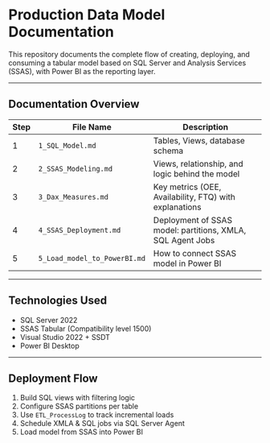 # Production Data Model Documentation

This repository documents the complete flow of creating, deploying, and consuming a tabular model based on SQL Server and Analysis Services (SSAS), with Power BI as the reporting layer.

---

##  Documentation Overview

| Step | File Name                     | Description                                                  |
|------|-------------------------------|--------------------------------------------------------------|
| 1   | `1_SQL_Model.md`              | Tables, Views, database schema                               |
| 2️   | `2_SSAS_Modeling.md`          | Views, relationship, and logic behind the model              |
| 3️   | `3_Dax_Measures.md`           | Key metrics (OEE, Availability, FTQ) with explanations       |
| 4️   | `4_SSAS_Deployment.md`        | Deployment of SSAS model: partitions, XMLA, SQL Agent Jobs   |
| 5️   | `5_Load_model_to_PowerBI.md`  | How to connect SSAS model in Power BI                        |

---

## Technologies Used

- SQL Server 2022
- SSAS Tabular (Compatibility level 1500)
- Visual Studio 2022 + SSDT
- Power BI Desktop

---

## Deployment Flow

1. Build SQL views with filtering logic
2. Configure SSAS partitions per table
3. Use `ETL_ProcessLog` to track incremental loads
4. Schedule XMLA & SQL jobs via SQL Server Agent
5. Load model from SSAS into Power BI
